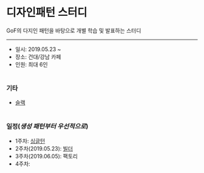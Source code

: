 디자인패턴 스터디
===========
GoF의 다지인 패턴을 바탕으로 개별 학습 및 발표하는 스터디
- - - - - -
* 일시: 2019.05.23 ~
* 장소: 건대/강남 카페
* 인원: 최대 6인
</br></br>

### 기타
* [슬랙](https://designpattenstudy.slack.com)
</br></br>

### 일정(*생성 패턴부터 우선적으로*)
* 1주차: [싱글턴](https://github.com/nara1030/DesignPattern/blob/master/study/week1_Singleton/week_1.md)
* 2주차(2019.05.23): [빌더](https://github.com/nara1030/DesignPattern/blob/master/study/week2_Builder/week_2.md)
* 3주차(2019.06.05): 팩토리
* 4주차: